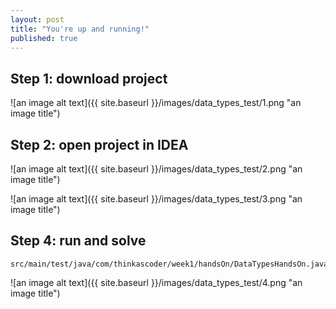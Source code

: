 ```yaml
---
layout: post
title: "You're up and running!"
published: true
---
```



## Step 1: download project

![an image alt text]({{ site.baseurl }}/images/data_types_test/1.png "an image title")

## Step 2: open project in IDEA
![an image alt text]({{ site.baseurl }}/images/data_types_test/2.png "an image title")  

![an image alt text]({{ site.baseurl }}/images/data_types_test/3.png "an image title")

## Step 4: run and solve 

```
src/main/test/java/com/thinkascoder/week1/handsOn/DataTypesHandsOn.java
```  

 ![an image alt text]({{ site.baseurl }}/images/data_types_test/4.png "an image title")
